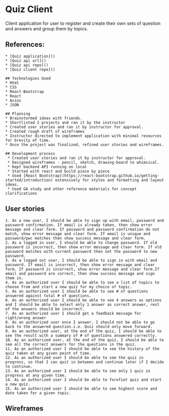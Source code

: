 # Quiz Client

Client application for user to register and create their own sets of question and answers and group them by topics.

## References:
    * [Quiz application]()
    * [Quiz api url]()
    * [Quiz api repo]()
    * [Quiz client repo]()

    ## Technologies Used
    * Html
    * CSS
    * React-Bootstrap
    * React
    * Axios
    * JSON

    ## Planning
    * Brainstormed ideas with friends.
    * Shortlisted 2 projects and ran it by the instructor
    * Created user stories and ran it by instructor for approval.
    * Created rough draft of wireframes
    * Instructor directed to implement application with minimal resources for brevity of time.
    * Once the project was finalized, refined user stories and wireframes.

    ## Development process
     * Created user stories and ran it by instructor for approval.
     * Designed wireframes - pencil, sketch, drawing-board to whimsical.
     * Kept backend API running on local
     * Started with react and build piece by piece
     * Used [React Bootstrap](https://react-bootstrap.github.io/getting-started/introduction) extensively for styles and formatting and layout ideas.
     * Used GA study and other reference materials for concept clarifications

## User stories
    1. As a new user, I should be able to sign up with email, password and password confirmation. If email is already taken, then show error message and clear form. If password and password confirmation do not match, show error message and clear form. If email is unique and password/pwc matches then show success message and clear form.
    2. As a logged in user, I should be able to change password. If old password is incorrect, then show error message and clear form. If old password matches with current password then set the password to new password.
    3. As a logged out user, I should be able to sign in with email and password. If email is incorrect, then show error message and clear form. If password is incorrect, show error message and clear form.If email and password are correct, then show success message and sign them in.
    4. As an authorized user I should be able to see a list of topics to choose from and start a new quiz for my choice of topic.
    5. As an authorized user I should be able to see # of questions answered against total # of questions.
    6. As an authorized user I should be able to see 4 answers as options and I should be able to select only 1 answer as correct answer, rest of the answers should be incorrect.
    7. As an authorized user I should get a feedback message for right/wrong answer
    8. As an authorized user once I answer, I should not be able to go back to the answered question.i.e. Quiz should only move forward.
    9. As an authorized user, at the end of the quiz, I should be able to see the result with a summary of # of questions answered correctly.
    10. As an authorized user, at the end of the quiz, I should be able to see all the correct answers for the questions in the quiz.
    11. As an authorized user I should be able to see the history of the quiz taken at any given point of time.
    12. As an authorized user I should be able to see the quiz in progress, so that I can quit in between and continue later if I decide to continue.
    13. As an authorized user I should be able to see only 1 quiz in progress at any given time.
    14. As an authorized user I should be able to forefiet quiz and start a new quiz.
    15. As an authorized user I should be able to see highest score and date taken for a given topic.

## Wireframes
